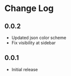 # Change Log

## 0.0.2

- Updated json color scheme
- Fix visibility at sidebar

## 0.0.1

- Initial release
